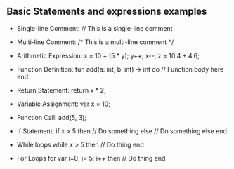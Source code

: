 ## Basic Statements and expressions examples

- Single-line Comment:
    // This is a single-line comment

- Multi-line Comment:
    /*
        This is a
        multi-line comment
    */

- Arithmetic Expression:
    x = 10 + (5 * y);
    y++;
    x--;
    z = 10.4 + 4.6;


- Function Definition:
    fun add(a: int, b: int) -> int do
        // Function body here
    end

- Return Statement:
    return x * 2;

- Variable Assignment:
    var x = 10;

- Function Call:
    add(5, 3);

- If Statement:
    if x > 5 then
        // Do something
    else
        // Do something else
    end

- While loops 
    while x > 5 then
        // Do thing
    end

- For Loops
    for var i=0; i< 5; i++ then
        // Do thing
    end
